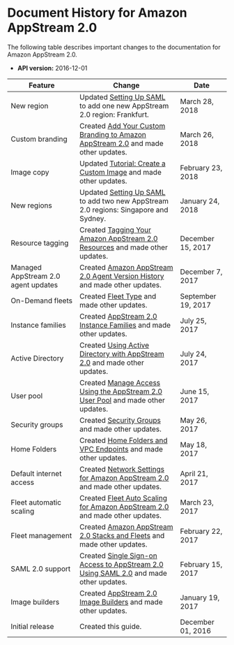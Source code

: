 # Document History for Amazon AppStream 2\.0<a name="doc-history"></a>

The following table describes important changes to the documentation for Amazon AppStream 2\.0\.
+ **API version:** 2016\-12\-01


| Feature | Change | Date | 
| --- | --- | --- | 
| New region | Updated [Setting Up SAML](external-identity-providers-setting-up-saml.md) to add one new AppStream 2\.0 region: Frankfurt\. | March 28, 2018 | 
| Custom branding | Created [Add Your Custom Branding to Amazon AppStream 2\.0](branding.md) and made other updates\. | March 26, 2018 | 
| Image copy | Updated [Tutorial: Create a Custom Image](tutorial-image-builder.md) and made other updates\. | February 23, 2018 | 
| New regions | Updated [Setting Up SAML](external-identity-providers-setting-up-saml.md) to add two new AppStream 2\.0 regions: Singapore and Sydney\. | January 24, 2018 | 
| Resource tagging | Created [Tagging Your Amazon AppStream 2\.0 Resources](tagging-basic.md) and made other updates\. | December 15, 2017 | 
| Managed AppStream 2\.0 agent updates | Created [Amazon AppStream 2\.0 Agent Version History](agent-software-versions.md) and made other updates\. | December 7, 2017 | 
| On\-Demand fleets | Created [Fleet Type](managing-stacks-fleets.md#fleet-types) and made other updates\. | September 19, 2017 | 
| Instance families | Created [AppStream 2\.0 Instance Families](instance-types.md) and made other updates\. | July 25, 2017 | 
| Active Directory | Created [Using Active Directory with AppStream 2\.0](active-directory.md) and made other updates\. | July 24, 2017 | 
| User pool | Created [Manage Access Using the AppStream 2\.0 User Pool](user-pool.md) and made other updates\. | June 15, 2017 | 
| Security groups | Created [Security Groups](managing-network.md#managing-network-security-groups) and made other updates\. | May 26, 2017 | 
| Home Folders | Created [Home Folders and VPC Endpoints](managing-network.md#managing-network-vpce-iam-policy) and made other updates\. | May 18, 2017 | 
| Default internet access | Created [Network Settings for Amazon AppStream 2\.0 ](managing-network.md) and made other updates\. | April 21, 2017 | 
| Fleet automatic scaling | Created [Fleet Auto Scaling for Amazon AppStream 2\.0](autoscaling.md) and made other updates\. | March 23, 2017 | 
| Fleet management | Created [Amazon AppStream 2\.0 Stacks and Fleets](managing-stacks-fleets.md) and made other updates\. | February 22, 2017 | 
| SAML 2\.0 support | Created [Single Sign\-on Access to AppStream 2\.0 Using SAML 2\.0](external-identity-providers.md) and made other updates\. | February 15, 2017 | 
| Image builders | Created [AppStream 2\.0 Image Builders](managing-image-builders.md) and made other updates\. | January 19, 2017 | 
| Initial release | Created this guide\. | December 01, 2016 | 